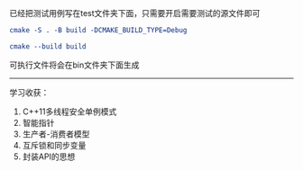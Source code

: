 已经把测试用例写在test文件夹下面，只需要开启需要测试的源文件即可

```cmake
cmake -S . -B build -DCMAKE_BUILD_TYPE=Debug

cmake --build build
```

可执行文件将会在bin文件夹下面生成

------

学习收获：

1. C++11多线程安全单例模式
2. 智能指针
3. 生产者-消费者模型
4. 互斥锁和同步变量
5. 封装API的思想

